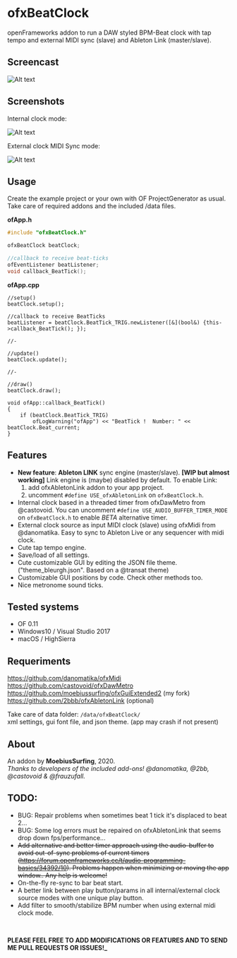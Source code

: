 # ofxBeatClock

openFrameworks addon to run a DAW styled BPM-Beat clock with tap tempo and external MIDI sync (slave) and Ableton Link (master/slave).


## Screencast
![Alt text](/ofxBeatClock.gif?raw=true "ofxBeatClock.gif")


## Screenshots

Internal clock mode:

![Alt text](/screenshot1.JPG?raw=true "screenshot1")

External clock MIDI Sync mode:

![Alt text](/screenshot2.JPG?raw=true "screenshot2")


## Usage

Create the example project or your own with OF ProjectGenerator as usual. Take care of required addons and the included /data files.

**ofApp.h**

```c++
#include "ofxBeatClock.h"

ofxBeatClock beatClock;

//callback to receive beat-ticks
ofEventListener beatListener;
void callback_BeatTick();
```

**ofApp.cpp**

```
//setup()
beatClock.setup();

//callback to receive BeatTicks
beatListener = beatClock.BeatTick_TRIG.newListener([&](bool&) {this->callback_BeatTick(); });

//-

//update()
beatClock.update();

//-

//draw()
beatClock.draw();

void ofApp::callback_BeatTick()
{
	if (beatClock.BeatTick_TRIG)
		ofLogWarning("ofApp") << "BeatTick !  Number: " << beatClock.Beat_current;
}
```


## Features

- **New feature**: **Ableton LINK** sync engine (master/slave). __[WIP but almost working]__
  Link engine is (maybe) disabled by default. To enable Link:
  1. add ofxAbletonLink addon to your app project. 
  2. uncomment `#define USE_ofxAbletonLink` on `ofxBeatClock.h`. 
- Internal clock based in a threaded timer from ofxDawMetro from @castovoid.
  You can uncomment `#define USE_AUDIO_BUFFER_TIMER_MODE` on `ofxBeatClock.h` to enable *BETA* alternative timer.
- External clock source as input MIDI clock (slave) using ofxMidi from @danomatika.
  Easy to sync to Ableton Live or any sequencer with midi clock.
- Cute tap tempo engine.
- Save/load of all settings.
- Cute customizable GUI by editing the JSON file theme. ("theme_bleurgh.json". Based on a @transat theme)
- Customizable GUI positions by code. Check other methods too.
- Nice metronome sound ticks.



## Tested systems

- OF 0.11
- Windows10 / Visual Studio 2017
- macOS / HighSierra



## Requeriments

https://github.com/danomatika/ofxMidi  
https://github.com/castovoid/ofxDawMetro  
https://github.com/moebiussurfing/ofxGuiExtended2 (my fork)
https://github.com/2bbb/ofxAbletonLink (optional)

Take care of data folder:
`/data/ofxBeatClock/`  
xml settings, gui font file, and json theme. (app may crash if not present)



## About

An addon by **MoebiusSurfing**, 2020.  
_Thanks to developers of the included add-ons! @danomatika, @2bb, @castovoid & @frauzufall._



## TODO:

- BUG: Repair problems when sometimes beat 1 tick it's displaced to beat 2...
- BUG: Some log errors must be repaired on ofxAbletonLink that seems drop down fps/performance...
- ~~Add alternative and better timer approach using the audio-buffer to avoid out-of-sync problems of current timers (https://forum.openframeworks.cc/t/audio-programming-basics/34392/10). Problems happen when minimizing or moving the app window.. Any help is welcome!~~
- On-the-fly re-sync to bar beat start.
- A better link between play button/params in all internal/external clock source modes with one unique play button.  
- Add filter to smooth/stabilize BPM number when using external midi clock mode.

<br/>


**PLEASE FEEL FREE TO ADD MODIFICATIONS OR FEATURES AND TO SEND ME PULL REQUESTS OR ISSUES!_**

